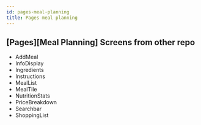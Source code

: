 ```yaml
---
id: pages-meal-planning
title: Pages meal planning
---
```

## [Pages][Meal Planning] Screens from other repo

- AddMeal
- InfoDisplay
- Ingredients
- Instructions
- MealList
- MealTile
- NutritionStats
- PriceBreakdown
- Searchbar
- ShoppingList
